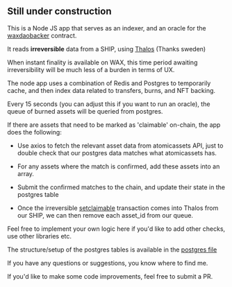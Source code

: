 ## Still under construction

This is a Node JS app that serves as an indexer, and an oracle for the [waxdaobacker](https://waxblock.io/account/waxdaobacker) contract.

It reads **irreversible** data from a SHIP, using [Thalos](https://thalos.waxsweden.org/) (Thanks sweden)

When instant finality is available on WAX, this time period awaiting irreversibility will be much less of a burden in terms of UX.

The node app uses a combination of Redis and Postgres to temporarily cache, and then index data related to transfers, burns, and NFT backing.

Every 15 seconds (you can adjust this if you want to run an oracle), the queue of burned assets will be queried from postgres.

If there are assets that need to be marked as 'claimable' on-chain, the app does the following:

* Use axios to fetch the relevant asset data from atomicassets API, just to double check that our postgres data matches what atomicassets has.

* For any assets where the match is confirmed, add these assets into an array.

* Submit the confirmed matches to the chain, and update their state in the postgres table

* Once the irreversible [setclaimable](https://waxblock.io/account/waxdaobacker?action=setclaimable#contract-actions) transaction comes into Thalos from our SHIP, we can then remove each asset_id from our queue.

Feel free to implement your own logic here if you'd like to add other checks, use other libraries etc.

The structure/setup of the postgres tables is available in the [postgres file](https://github.com/mdcryptonfts/nftbacker-indexer/blob/main/postgres.md)

If you have any questions or suggestions, you know where to find me.

If you'd like to make some code improvements, feel free to submit a PR.